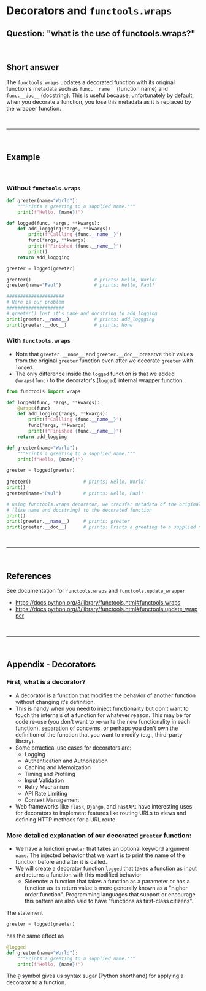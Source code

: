 # Decorators and `functools.wraps`

## Question: "what is the use of functools.wraps?"

<br>

## Short answer

The `functools.wraps` updates a decorated function with its original function's metadata such as `func.__name__` (function name) and `func.__doc__` (docstring). This is useful because, unfortunately by default, when you decorate a function, you lose this metadata as it is replaced by the wrapper function.

<br>

___

<br>

## Example

<br>

### Without `functools.wraps`

```python
def greeter(name="World"):
    """Prints a greeting to a supplied name."""
    print(f"Hello, {name}!")

def logged(func, *args, **kwargs):
    def add_loggging(*args, **kwargs):
        print(f"Callling {func.__name__}")
        func(*args, **kwargs)
        print(f"Finished {func.__name__}")
        print()
    return add_loggging

greeter = logged(greeter)

greeter()                       # prints: Hello, World!
greeter(name="Paul")            # prints: Hello, Paul!

#####################
# Here is our problem
#####################
# greeter() lost it's name and docstring to add_logging
print(greeter.__name__)         # prints: add_loggging
print(greeter.__doc__)          # prints: None
```


### With `functools.wraps`
* Note that `greeter.__name__` and `greeter.__doc__` preserve their values from the original `greeter` function even after we decorate `greeter` with `logged`.
* The only difference inside the `logged` function is that we added `@wraps(func)` to the decorator's (`logged`) internal wrapper function.

```python
from functools import wraps

def logged(func, *args, **kwargs):
    @wraps(func)
    def add_logging(*args, **kwargs):
        print(f"Callling {func.__name__}")
        func(*args, **kwargs)
        print(f"Finished {func.__name__}")
    return add_logging

def greeter(name="World"):
    """Prints a greeting to a supplied name."""
    print(f"Hello, {name}!")

greeter = logged(greeter)
    
greeter()                   # prints: Hello, World!
print()
greeter(name="Paul")        # prints: Hello, Paul!

# using functools.wraps decorator, we transfer metadata of the original function
# (like name and docstring) to the decorated function
print()
print(greeter.__name__)     # prints: greeter
print(greeter.__doc__)      # prints: Prints a greeting to a supplied name.
```
<br>

___

<br>

## References

See documentation for `functools.wraps` and `functools.update_wrapper`
* https://docs.python.org/3/library/functools.html#functools.wraps
* https://docs.python.org/3/library/functools.html#functools.update_wrapper

<br>

___

<br>

## Appendix - Decorators

### First, what is a decorator?
* A decorator is a function that modifies the behavior of another function without changing it's definition.
* This is handy when you need to inject functionality but don't want to touch the internals of a function for whatever reason. This may be for code re-use (you don't want to re-write the new functionality in each function), separation of concerns, or perhaps you don't own the definition of the function that you want to modify (e.g., third-party library).
* Some prractical use cases for decorators are:
  * Logging
  * Authentication and Authorization
  * Caching and Memoization
  * Timing and Profiling
  * Input Validation
  * Retry Mechanism
  * API Rate Limiting
  * Context Management
* Web frameworks like `Flask`, `Django`, and `FastAPI` have interesting uses for decorators to implement features like routing URLs to views and defining HTTP methods for a URL route.

### More detailed explanation of our decorated `greeter` function:
* We have a function `greeter` that takes an optional keyword argument `name`. The injected behavior that we want is to print the name of the function before and after it is called.
* We will create a decorator function `logged` that takes a function as input and returns a function with this modified behavior. 
    * Sidenote: a function that takes a function as a parameter or has a function as its return value is more generally known as a "higher order function". Programming languages that support or encourage this pattern are also said to have "functions as first-class citizens".


The statement
```python
greeter = logged(greeter)
```

has the same effect as

```python
@logged
def greeter(name="World"):
    """Prints a greeting to a supplied name."""
    print(f"Hello, {name}!")
```

The `@` symbol gives us syntax sugar (Python shorthand) for applying a decorator to a function.
